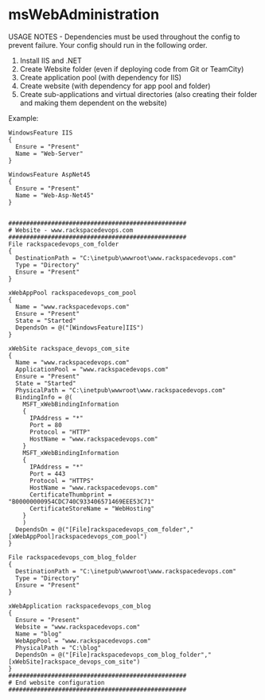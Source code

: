 msWebAdministration
===================

USAGE NOTES - Dependencies must be used throughout the config to prevent failure. Your config should run in the following order.

1. Install IIS and .NET
2. Create Website folder (even if deploying code from Git or TeamCity)
3. Create application pool (with dependency for IIS)
4. Create website (with dependency for app pool and folder)
5. Create sub-applications and virtual directories (also creating their folder and making them dependent on the website)


Example:
```PoSh
WindowsFeature IIS
{
  Ensure = "Present"
  Name = "Web-Server"
}

WindowsFeature AspNet45
{
  Ensure = "Present"
  Name = "Web-Asp-Net45"
}


##################################################
# Website - www.rackspacedevops.com
##################################################
File rackspacedevops_com_folder
{
  DestinationPath = "C:\inetpub\wwwroot\www.rackspacedevops.com"
  Type = "Directory"
  Ensure = "Present"
}

xWebAppPool rackspacedevops_com_pool
{
  Name = "www.rackspacedevops.com"
  Ensure = "Present"
  State = "Started"
  DependsOn = @("[WindowsFeature]IIS")
}

xWebSite rackspace_devops_com_site
{
  Name = "www.rackspacedevops.com"
  ApplicationPool = "www.rackspacedevops.com"
  Ensure = "Present"
  State = "Started"
  PhysicalPath = "C:\inetpub\wwwroot\www.rackspacedevops.com"
  BindingInfo = @(
    MSFT_xWebBindingInformation
    {
      IPAddress = "*"
      Port = 80
      Protocol = "HTTP"
      HostName = "www.rackspacedevops.com"
    }
    MSFT_xWebBindingInformation
    {
      IPAddress = "*"
      Port = 443
      Protocol = "HTTPS"
      HostName = "www.rackspacedevops.com"
      CertificateThumbprint = "B00000000954CDC740C933406571469EEE53C71"
      CertificateStoreName = "WebHosting"
    }
    )
  DependsOn = @("[File]rackspacedevops_com_folder","[xWebAppPool]rackspacedevops_com_pool")
}

File rackspacedevops_com_blog_folder
{
  DestinationPath = "C:\inetpub\wwwroot\www.rackspacedevops.com"
  Type = "Directory"
  Ensure = "Present"
}

xWebApplication rackspacedevops_com_blog
{
  Ensure = "Present"
  Website = "www.rackspacedevops.com"
  Name = "blog"
  WebAppPool = "www.rackspacedevops.com"
  PhysicalPath = "C:\blog"
  DependsOn = @("[File]rackspacedevops_com_blog_folder","[xWebSite]rackspace_devops_com_site")
}
##################################################
# End website configuration
##################################################


```
